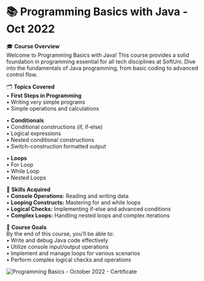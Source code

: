# 📚 Programming Basics with Java - Oct 2022

🎓 **Course Overview**  
Welcome to Programming Basics with Java! This course provides a solid foundation in programming essential for all tech disciplines at SoftUni. Dive into the fundamentals of Java programming, from basic coding to advanced control flow.

🗂️ **Topics Covered**  
• **First Steps in Programming**  
  • Writing very simple programs  
  • Simple operations and calculations  

• **Conditionals**  
  • Conditional constructions (if, if-else)  
  • Logical expressions  
  • Nested conditional constructions  
  • Switch-construction formatted output  

• **Loops**  
  • For Loop  
  • While Loop  
  • Nested Loops  

🚀 **Skills Acquired**  
• **Console Operations:** Reading and writing data  
• **Looping Constructs:** Mastering for and while loops  
• **Logical Checks:** Implementing if-else and advanced conditions  
• **Complex Loops:** Handling nested loops and complex iterations  

📌 **Course Goals**  
By the end of this course, you’ll be able to:  
• Write and debug Java code effectively  
• Utilize console input/output operations  
• Implement and manage loops for various scenarios  
• Perform complex logical checks and operations  

![Programming Basics - October 2022 - Certificate](https://github.com/JulianJekov/SoftUni-Java-Programming-Basics-Oct-2022/assets/122814620/a423aee1-dfaa-40f7-8803-09a4ac6e4099)

